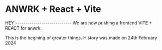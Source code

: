 # ANWRK + React + Vite

HEY ---------------------------- We are now pushing a frontend VITE + REACT for anwrk.

This is the begining of greater things. History was made on 24th February 2024

